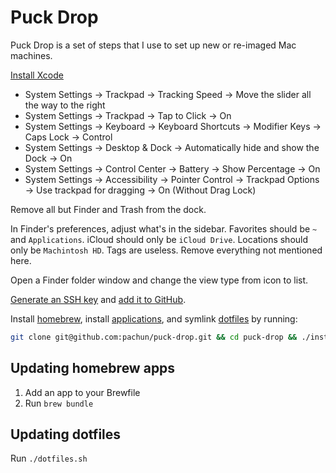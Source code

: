 # Puck Drop

Puck Drop is a set of steps that I use to set up new or re-imaged Mac machines.

[Install Xcode](https://apps.apple.com/us/app/xcode/id497799835?mt=12)

- System Settings → Trackpad → Tracking Speed → Move the slider all the way to the right
- System Settings → Trackpad → Tap to Click → On
- System Settings → Keyboard → Keyboard Shortcuts → Modifier Keys → Caps Lock → Control
- System Settings → Desktop & Dock → Automatically hide and show the Dock → On
- System Settings → Control Center → Battery → Show Percentage → On
- System Settings → Accessibility → Pointer Control → Trackpad Options → Use trackpad for dragging → On (Without Drag Lock)

Remove all but Finder and Trash from the dock.

In Finder's preferences, adjust what's in the sidebar. Favorites should be `~` and `Applications`. iCloud should only be `iCloud Drive`. Locations should only be `Machintosh HD`. Tags are useless. Remove everything not mentioned here.

Open a Finder folder window and change the view type from icon to list.

[Generate an SSH key](https://docs.github.com/en/authentication/connecting-to-github-with-ssh/generating-a-new-ssh-key-and-adding-it-to-the-ssh-agent) and [add it to GitHub](https://docs.github.com/en/authentication/connecting-to-github-with-ssh/adding-a-new-ssh-key-to-your-github-account).

Install [homebrew](https://brew.sh/), install [applications](https://github.com/pachun/puck-drop/blob/main/Brewfile), and symlink [dotfiles](https://github.com/pachun/puck-drop/blob/main/dotfiles) by running:

```sh
git clone git@github.com:pachun/puck-drop.git && cd puck-drop && ./install.sh
```

## Updating homebrew apps

1. Add an app to your Brewfile
2. Run `brew bundle`

## Updating dotfiles

Run `./dotfiles.sh`

